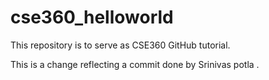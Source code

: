# cse360_helloworld
This repository is to serve as CSE360 GitHub tutorial.

This is a change reflecting a commit done by Srinivas potla
.
